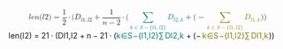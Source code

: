 <div style="overflow: auto"><span class="katex-display"><span class="katex"><span class="katex-mathml"><math xmlns="http://www.w3.org/1998/Math/MathML" display="block"><semantics><mrow><mi>l</mi><mi>e</mi><mi>n</mi><mo stretchy="false">(</mo><mi>l</mi><mn>2</mn><mo stretchy="false">)</mo><mo>=</mo><mfrac><mn>1</mn><mn>2</mn></mfrac><mo>⋅</mo><mo stretchy="false">(</mo><msub><mi>D</mi><mrow><mi>l</mi><mn>1</mn><mo separator="true">,</mo><mi>l</mi><mn>2</mn></mrow></msub><mo>+</mo><mfrac><mn>1</mn><mrow><mi>n</mi><mo>−</mo><mn>2</mn></mrow></mfrac><mo>⋅</mo><mo stretchy="false">(</mo><mstyle mathcolor="#007f7f"><munder><mo>∑</mo><mrow><mi>k</mi><mo>∈</mo><mi>S</mi><mo>−</mo><mo stretchy="false">{</mo><mi>l</mi><mn>1</mn><mo separator="true">,</mo><mi>l</mi><mn>2</mn><mo stretchy="false">}</mo></mrow></munder><msub><mi>D</mi><mrow><mi>l</mi><mn>2</mn><mo separator="true">,</mo><mi>k</mi></mrow></msub></mstyle><mo>+</mo><mo stretchy="false">(</mo><mo>−</mo><mstyle mathcolor="#7f7f00"><munder><mo>∑</mo><mrow><mi>k</mi><mo>∈</mo><mi>S</mi><mo>−</mo><mo stretchy="false">{</mo><mi>l</mi><mn>1</mn><mo separator="true">,</mo><mi>l</mi><mn>2</mn><mo stretchy="false">}</mo></mrow></munder><msub><mi>D</mi><mrow><mi>l</mi><mn>1</mn><mo separator="true">,</mo><mi>k</mi></mrow></msub></mstyle><mo stretchy="false">)</mo><mo stretchy="false">)</mo></mrow><annotation encoding="application/x-tex">len(l2) = \frac{1}{2} \cdot (D_{l1,l2} + \frac{1}{n-2} \cdot (\textcolor{#007f7f}{\sum_{k \isin S-\{l1,l2\}}{D_{l2,k}}} + (- \textcolor{#7f7f00}{\sum_{k \isin S-\{l1,l2\}}{D_{l1,k}}}))
</annotation></semantics></math></span><span class="katex-html" aria-hidden="true"><span class="base"><span class="strut" style="height:1em;vertical-align:-0.25em;"></span><span class="mord mathnormal" style="margin-right:0.01968em;">l</span><span class="mord mathnormal">e</span><span class="mord mathnormal">n</span><span class="mopen">(</span><span class="mord mathnormal" style="margin-right:0.01968em;">l</span><span class="mord">2</span><span class="mclose">)</span><span class="mspace" style="margin-right:0.2777777777777778em;"></span><span class="mrel">=</span><span class="mspace" style="margin-right:0.2777777777777778em;"></span></span><span class="base"><span class="strut" style="height:2.00744em;vertical-align:-0.686em;"></span><span class="mord"><span class="mopen nulldelimiter"></span><span class="mfrac"><span class="vlist-t vlist-t2"><span class="vlist-r"><span class="vlist" style="height:1.32144em;"><span style="top:-2.314em;"><span class="pstrut" style="height:3em;"></span><span class="mord"><span class="mord">2</span></span></span><span style="top:-3.23em;"><span class="pstrut" style="height:3em;"></span><span class="frac-line" style="border-bottom-width:0.04em;"></span></span><span style="top:-3.677em;"><span class="pstrut" style="height:3em;"></span><span class="mord"><span class="mord">1</span></span></span></span><span class="vlist-s">​</span></span><span class="vlist-r"><span class="vlist" style="height:0.686em;"><span></span></span></span></span></span><span class="mclose nulldelimiter"></span></span><span class="mspace" style="margin-right:0.2222222222222222em;"></span><span class="mbin">⋅</span><span class="mspace" style="margin-right:0.2222222222222222em;"></span></span><span class="base"><span class="strut" style="height:1.036108em;vertical-align:-0.286108em;"></span><span class="mopen">(</span><span class="mord"><span class="mord mathnormal" style="margin-right:0.02778em;">D</span><span class="msupsub"><span class="vlist-t vlist-t2"><span class="vlist-r"><span class="vlist" style="height:0.3361079999999999em;"><span style="top:-2.5500000000000003em;margin-left:-0.02778em;margin-right:0.05em;"><span class="pstrut" style="height:2.7em;"></span><span class="sizing reset-size6 size3 mtight"><span class="mord mtight"><span class="mord mathnormal mtight" style="margin-right:0.01968em;">l</span><span class="mord mtight">1</span><span class="mpunct mtight">,</span><span class="mord mathnormal mtight" style="margin-right:0.01968em;">l</span><span class="mord mtight">2</span></span></span></span></span><span class="vlist-s">​</span></span><span class="vlist-r"><span class="vlist" style="height:0.286108em;"><span></span></span></span></span></span></span><span class="mspace" style="margin-right:0.2222222222222222em;"></span><span class="mbin">+</span><span class="mspace" style="margin-right:0.2222222222222222em;"></span></span><span class="base"><span class="strut" style="height:2.09077em;vertical-align:-0.7693300000000001em;"></span><span class="mord"><span class="mopen nulldelimiter"></span><span class="mfrac"><span class="vlist-t vlist-t2"><span class="vlist-r"><span class="vlist" style="height:1.32144em;"><span style="top:-2.314em;"><span class="pstrut" style="height:3em;"></span><span class="mord"><span class="mord mathnormal">n</span><span class="mspace" style="margin-right:0.2222222222222222em;"></span><span class="mbin">−</span><span class="mspace" style="margin-right:0.2222222222222222em;"></span><span class="mord">2</span></span></span><span style="top:-3.23em;"><span class="pstrut" style="height:3em;"></span><span class="frac-line" style="border-bottom-width:0.04em;"></span></span><span style="top:-3.677em;"><span class="pstrut" style="height:3em;"></span><span class="mord"><span class="mord">1</span></span></span></span><span class="vlist-s">​</span></span><span class="vlist-r"><span class="vlist" style="height:0.7693300000000001em;"><span></span></span></span></span></span><span class="mclose nulldelimiter"></span></span><span class="mspace" style="margin-right:0.2222222222222222em;"></span><span class="mbin">⋅</span><span class="mspace" style="margin-right:0.2222222222222222em;"></span></span><span class="base"><span class="strut" style="height:2.5660100000000003em;vertical-align:-1.516005em;"></span><span class="mopen">(</span><span class="mop op-limits" style="color:#007f7f;"><span class="vlist-t vlist-t2"><span class="vlist-r"><span class="vlist" style="height:1.050005em;"><span style="top:-1.808995em;margin-left:0em;"><span class="pstrut" style="height:3.05em;"></span><span class="sizing reset-size6 size3 mtight" style="color:#007f7f;"><span class="mord mtight" style="color:#007f7f;"><span class="mord mathnormal mtight" style="margin-right:0.03148em;color:#007f7f;">k</span><span class="mrel mtight" style="color:#007f7f;">∈</span><span class="mord mathnormal mtight" style="margin-right:0.05764em;color:#007f7f;">S</span><span class="mbin mtight" style="color:#007f7f;">−</span><span class="mopen mtight" style="color:#007f7f;">{</span><span class="mord mathnormal mtight" style="margin-right:0.01968em;color:#007f7f;">l</span><span class="mord mtight" style="color:#007f7f;">1</span><span class="mpunct mtight" style="color:#007f7f;">,</span><span class="mord mathnormal mtight" style="margin-right:0.01968em;color:#007f7f;">l</span><span class="mord mtight" style="color:#007f7f;">2</span><span class="mclose mtight" style="color:#007f7f;">}</span></span></span></span><span style="top:-3.0500049999999996em;"><span class="pstrut" style="height:3.05em;"></span><span><span class="mop op-symbol large-op" style="color:#007f7f;">∑</span></span></span></span><span class="vlist-s">​</span></span><span class="vlist-r"><span class="vlist" style="height:1.516005em;"><span></span></span></span></span></span><span class="mspace" style="margin-right:0.16666666666666666em;"></span><span class="mord" style="color:#007f7f;"><span class="mord" style="color:#007f7f;"><span class="mord mathnormal" style="margin-right:0.02778em;color:#007f7f;">D</span><span class="msupsub"><span class="vlist-t vlist-t2"><span class="vlist-r"><span class="vlist" style="height:0.3361079999999999em;"><span style="top:-2.5500000000000003em;margin-left:-0.02778em;margin-right:0.05em;"><span class="pstrut" style="height:2.7em;"></span><span class="sizing reset-size6 size3 mtight" style="color:#007f7f;"><span class="mord mtight" style="color:#007f7f;"><span class="mord mathnormal mtight" style="margin-right:0.01968em;color:#007f7f;">l</span><span class="mord mtight" style="color:#007f7f;">2</span><span class="mpunct mtight" style="color:#007f7f;">,</span><span class="mord mathnormal mtight" style="margin-right:0.03148em;color:#007f7f;">k</span></span></span></span></span><span class="vlist-s">​</span></span><span class="vlist-r"><span class="vlist" style="height:0.286108em;"><span></span></span></span></span></span></span></span><span class="mspace" style="margin-right:0.2222222222222222em;"></span><span class="mbin">+</span><span class="mspace" style="margin-right:0.2222222222222222em;"></span></span><span class="base"><span class="strut" style="height:2.5660100000000003em;vertical-align:-1.516005em;"></span><span class="mopen">(</span><span class="mord">−</span><span class="mspace" style="margin-right:0.16666666666666666em;"></span><span class="mop op-limits" style="color:#7f7f00;"><span class="vlist-t vlist-t2"><span class="vlist-r"><span class="vlist" style="height:1.050005em;"><span style="top:-1.808995em;margin-left:0em;"><span class="pstrut" style="height:3.05em;"></span><span class="sizing reset-size6 size3 mtight" style="color:#7f7f00;"><span class="mord mtight" style="color:#7f7f00;"><span class="mord mathnormal mtight" style="margin-right:0.03148em;color:#7f7f00;">k</span><span class="mrel mtight" style="color:#7f7f00;">∈</span><span class="mord mathnormal mtight" style="margin-right:0.05764em;color:#7f7f00;">S</span><span class="mbin mtight" style="color:#7f7f00;">−</span><span class="mopen mtight" style="color:#7f7f00;">{</span><span class="mord mathnormal mtight" style="margin-right:0.01968em;color:#7f7f00;">l</span><span class="mord mtight" style="color:#7f7f00;">1</span><span class="mpunct mtight" style="color:#7f7f00;">,</span><span class="mord mathnormal mtight" style="margin-right:0.01968em;color:#7f7f00;">l</span><span class="mord mtight" style="color:#7f7f00;">2</span><span class="mclose mtight" style="color:#7f7f00;">}</span></span></span></span><span style="top:-3.0500049999999996em;"><span class="pstrut" style="height:3.05em;"></span><span><span class="mop op-symbol large-op" style="color:#7f7f00;">∑</span></span></span></span><span class="vlist-s">​</span></span><span class="vlist-r"><span class="vlist" style="height:1.516005em;"><span></span></span></span></span></span><span class="mspace" style="margin-right:0.16666666666666666em;"></span><span class="mord" style="color:#7f7f00;"><span class="mord" style="color:#7f7f00;"><span class="mord mathnormal" style="margin-right:0.02778em;color:#7f7f00;">D</span><span class="msupsub"><span class="vlist-t vlist-t2"><span class="vlist-r"><span class="vlist" style="height:0.3361079999999999em;"><span style="top:-2.5500000000000003em;margin-left:-0.02778em;margin-right:0.05em;"><span class="pstrut" style="height:2.7em;"></span><span class="sizing reset-size6 size3 mtight" style="color:#7f7f00;"><span class="mord mtight" style="color:#7f7f00;"><span class="mord mathnormal mtight" style="margin-right:0.01968em;color:#7f7f00;">l</span><span class="mord mtight" style="color:#7f7f00;">1</span><span class="mpunct mtight" style="color:#7f7f00;">,</span><span class="mord mathnormal mtight" style="margin-right:0.03148em;color:#7f7f00;">k</span></span></span></span></span><span class="vlist-s">​</span></span><span class="vlist-r"><span class="vlist" style="height:0.286108em;"><span></span></span></span></span></span></span></span><span class="mclose">)</span><span class="mclose">)</span></span></span></span></span></div>